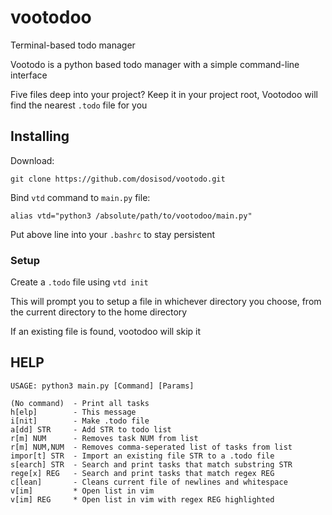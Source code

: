 # vootodoo

Terminal-based todo manager

Vootodo is a python based todo manager with a simple command-line interface

Five files deep into your project? Keep it in your project root, Vootodoo will find the nearest `.todo` file for you

## Installing

Download:

`git clone https://github.com/dosisod/vootodo.git`

Bind `vtd` command to `main.py` file:

`alias vtd="python3 /absolute/path/to/vootodoo/main.py"`

Put above line into your `.bashrc` to stay persistent

### Setup

Create a `.todo` file using `vtd init`

This will prompt you to setup a file in whichever directory you choose, from the current directory to the home directory

If an existing file is found, vootodoo will skip it

## HELP

```
USAGE: python3 main.py [Command] [Params]

(No command)  - Print all tasks
h[elp]        - This message
i[nit]        - Make .todo file
a[dd] STR     - Add STR to todo list
r[m] NUM      - Removes task NUM from list
r[m] NUM,NUM  - Removes comma-seperated list of tasks from list
impor[t] STR  - Import an existing file STR to a .todo file
s[earch] STR  - Search and print tasks that match substring STR
rege[x] REG   - Search and print tasks that match regex REG
c[lean]       - Cleans current file of newlines and whitespace
v[im]         * Open list in vim
v[im] REG     * Open list in vim with regex REG highlighted
```

